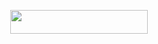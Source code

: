<p align="center"><a href="https://dashboard.heroku.com/new?template=https://github.com/akshayxt/Akshat"> <img src="https://img.shields.io/badge/Deploy%20On%20Heroku-bringle?style=for-the-badge&logo=heroku" width="220" height="38.45"/></a></p>
